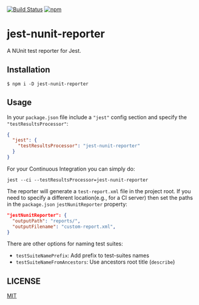 [![Build Status](https://travis-ci.org/kingatlas/jest-nunit-reporter.svg?branch=master)](https://travis-ci.org/kingatlas/jest-nunit-reporter)
[![npm](https://img.shields.io/npm/v/jest-nunit-reporter.svg)](https://www.npmjs.com/package/jest-nunit-reporterd)

# jest-nunit-reporter
A NUnit test reporter for Jest.

## Installation
```shell
$ npm i -D jest-nunit-reporter
```

## Usage
In your `package.json` file include a `"jest"` config section and specify the `"testResultsProcessor"`:
```json
{
  "jest": {
    "testResultsProcessor": "jest-nunit-reporter"
  }
}
```

For your Continuous Integration you can simply do:
```shell
jest --ci --testResultsProcessor=jest-nunit-reporter
```

The reporter will generate a `test-report.xml` file in the project root. If you need to specify a different location(e.g., for a CI server) then set the paths in the `package.json` `jestNunitReporter` property:

```json
"jestNunitReporter": {
  "outputPath": "reports/",
  "outputFilename": "custom-report.xml",
}
```

There are other options for naming test suites:   
* `testSuiteNamePrefix`: Add prefix to test-suites names
* `testSuiteNameFromAncestors`: Use ancestors root title (`describe`)

## LICENSE
[MIT](LICENSE)

